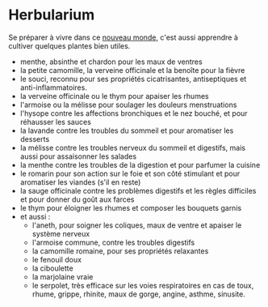 # Herbularium
Se préparer à vivre dans ce [nouveau monde](le-monde-de-demain.html), c'est aussi apprendre à cultiver quelques plantes bien utiles.
- menthe, absinthe et chardon pour les maux de ventres
- la petite camomille, la verveine officinale et la benoîte pour la fièvre
- le souci, reconnu pour ses propriétés cicatrisantes, antiseptiques et anti-inflammatoires.
- la verveine officinale ou le thym pour apaiser les rhumes
- l'armoise ou la mélisse pour soulager les douleurs menstruations
- l'hysope contre les affections bronchiques et le nez bouché, et pour réhausser les sauces
- la lavande contre les troubles du sommeil et pour aromatiser les desserts
- la mélisse contre les troubles nerveux du sommeil et digestifs, mais aussi pour assaisonner les salades
- la menthe contre les troubles de la digestion et pour parfumer la cuisine
- le romarin pour son action sur le foie et son côté stimulant et pour aromatiser les viandes (s'il en reste)
- la sauge officinale contre les problèmes digestifs et les règles difficiles et pour donner du goût aux farces
- le thym pour éloigner les rhumes et composer les bouquets garnis
- et aussi :
  - l'aneth, pour soigner les coliques, maux de ventre et apaiser le système nerveux
  - l'armoise commune, contre les troubles digestifs
  - la camomille romaine, pour ses propriétés relaxantes
  - le fenouil doux 
  - la ciboulette
  - la marjolaine vraie
  - le serpolet, très efficace sur les voies respiratoires en cas de toux, rhume, grippe, rhinite, maux de gorge, angine, asthme, sinusite.

